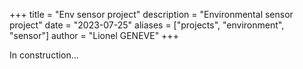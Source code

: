 +++
title = "Env sensor project"
description = "Environmental sensor project"
date = "2023-07-25"
aliases = ["projects", "environment", "sensor"]
author = "Lionel GENEVE"
+++

In construction...